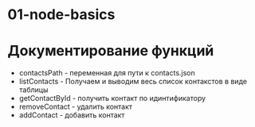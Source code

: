 # 01-node-basics

# Документирование функций

- contactsPath - переменная для пути к contacts.json
- listContacts - Получаем и выводим весь список контакстов в виде таблицы
- getContactById - получить контакт по идинтификатору
- removeContact - удалить контакт
- addContact - добавить контакт
